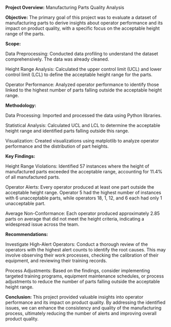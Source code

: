 **Project Overview:** Manufacturing Parts Quality Analysis

 

**Objective:** The primary goal of this project was to evaluate a dataset of manufacturing parts to derive insights about operator performance and its impact on product quality, with a specific focus on the acceptable height range of the parts.

 

**Scope:**

Data Preprocessing: Conducted data profiling to understand the dataset comprehensively. The data was already cleaned.

Height Range Analysis: Calculated the upper control limit (UCL) and lower control limit (LCL) to define the acceptable height range for the parts.

Operator Performance: Analyzed operator performance to identify those linked to the highest number of parts falling outside the acceptable height range.
 

**Methodology:**

Data Processing: Imported and processed the data using Python libraries.

Statistical Analysis: Calculated UCL and LCL to determine the acceptable height range and identified parts falling outside this range.

Visualization: Created visualizations using matplotlib to analyze operator performance and the distribution of part heights.
 

**Key Findings:**

Height Range Violations: Identified 57 instances where the height of manufactured parts exceeded the acceptable range, accounting for 11.4% of all manufactured parts.

Operator Alerts: Every operator produced at least one part outside the acceptable height range. Operator 5 had the highest number of instances with 6 unacceptable parts, while operators 18, 1, 12, and 6 each had only 1 unacceptable part.

Average Non-Conformance: Each operator produced approximately 2.85 parts on average that did not meet the height criteria, indicating a widespread issue across the team.
 

**Recommendations:**

Investigate High-Alert Operators: Conduct a thorough review of the operators with the highest alert counts to identify the root causes. This may involve observing their work processes, checking the calibration of their equipment, and reviewing their training records.

Process Adjustments: Based on the findings, consider implementing targeted training programs, equipment maintenance schedules, or process adjustments to reduce the number of parts falling outside the acceptable height range.
 

**Conclusion:** This project provided valuable insights into operator performance and its impact on product quality. By addressing the identified issues, we can enhance the consistency and quality of the manufacturing process, ultimately reducing the number of alerts and improving overall product quality.
